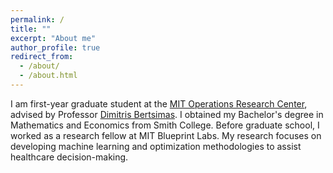 ```yaml
---
permalink: /
title: ""
excerpt: "About me"
author_profile: true
redirect_from: 
  - /about/
  - /about.html
---
```


I am first-year graduate student at the [MIT Operations Research Center](https://orc.mit.edu/), advised by Professor [Dimitris Bertsimas](https://www.dbertsim.mit.edu/). 
I obtained my Bachelor's degree in Mathematics and Economics from Smith College. 
Before graduate school, I worked as a research fellow at MIT Blueprint Labs.
My research focuses on developing machine learning and optimization methodologies to assist healthcare decision-making. 
